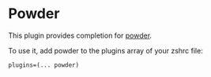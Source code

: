 # Powder

This plugin provides completion for [powder](https://ghproxy.com/https://github.com/powder-rb/powder/).

To use it, add powder to the plugins array of your zshrc file:
```
plugins=(... powder)
```
